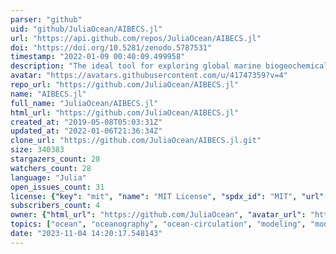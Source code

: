 ```yaml
---
parser: "github"
uid: "github/JuliaOcean/AIBECS.jl"
url: "https://api.github.com/repos/JuliaOcean/AIBECS.jl"
doi: "https://doi.org/10.5281/zenodo.5787531"
timestamp: "2022-01-09 00:40:09.499958"
description: "The ideal tool for exploring global marine biogeochemical cycles."
avatar: "https://avatars.githubusercontent.com/u/41747359?v=4"
repo_url: "https://github.com/JuliaOcean/AIBECS.jl"
name: "AIBECS.jl"
full_name: "JuliaOcean/AIBECS.jl"
html_url: "https://github.com/JuliaOcean/AIBECS.jl"
created_at: "2019-05-08T05:03:31Z"
updated_at: "2022-01-06T21:36:34Z"
clone_url: "https://github.com/JuliaOcean/AIBECS.jl.git"
size: 340383
stargazers_count: 28
watchers_count: 28
language: "Julia"
open_issues_count: 31
license: {"key": "mit", "name": "MIT License", "spdx_id": "MIT", "url": "https://api.github.com/licenses/mit", "node_id": "MDc6TGljZW5zZTEz"}
subscribers_count: 4
owner: {"html_url": "https://github.com/JuliaOcean", "avatar_url": "https://avatars.githubusercontent.com/u/41747359?v=4", "login": "JuliaOcean", "type": "Organization"}
topics: ["ocean", "oceanography", "ocean-circulation", "modeling", "model", "models", "global", "optimization", "inverse-model", "marine", "marine-tracer", "tracer", "transport", "julia", "awesome", "biogeochemistry", "biogeochemical", "biogeochemical-model", "pathways", "fluxes"]
date: "2023-11-04 14:20:17.548143"
---
```

